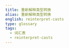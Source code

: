 ```yaml
---
title: 重新解释类型转换
alias: 重新解释类型转换
english: reinterpret-casts
type: glossary
tags:
  - 词汇表
  - reinterpret-casts
---
```

